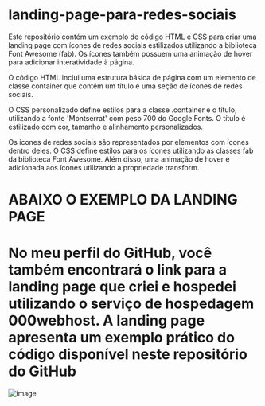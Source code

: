 # landing-page-para-redes-sociais
Este repositório contém um exemplo de código HTML e CSS para criar uma landing page com ícones de redes sociais estilizados utilizando a biblioteca Font Awesome (fab). Os ícones também possuem uma animação de hover para adicionar interatividade à página.

O código HTML inclui uma estrutura básica de página com um elemento de classe container que contém um título e uma seção de ícones de redes sociais.

O CSS personalizado define estilos para a classe .container e o título, utilizando a fonte 'Montserrat' com peso 700 do Google Fonts. O título é estilizado com cor, tamanho e alinhamento personalizados.

Os ícones de redes sociais são representados por elementos com ícones dentro deles. O CSS define estilos para os ícones utilizando as classes fab da biblioteca Font Awesome. Além disso, uma animação de hover é adicionada aos ícones utilizando a propriedade transform.

<h1>ABAIXO O EXEMPLO DA LANDING PAGE</h1>
<h1>No meu perfil do GitHub, você também encontrará o link para a landing page que criei e hospedei utilizando o serviço de hospedagem 000webhost. A landing page apresenta um exemplo prático do código disponível neste repositório do GitHub </h1>

![image](https://github.com/joaovt2/landing-page-para-redes-sociais/assets/76740018/9e58ed77-8e07-455d-978e-bbed18d15f33)

